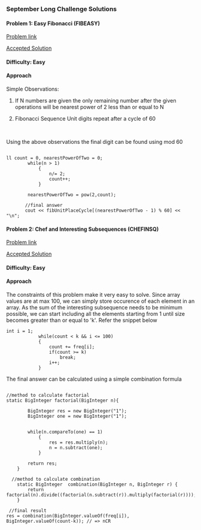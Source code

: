 ### September Long Challenge Solutions


#### Problem 1: Easy Fibonacci (FIBEASY)
[Problem link](https://www.codechef.com/SEPT19B/problems/FIBEASY)

[Accepted Solution](https://github.com/ysumit99/Compi-Coding/blob/master/CodeChef/LongChallenge/SeptLongChallenge2019B/FIBEASY.cpp)

#### Difficulty: Easy

#### Approach
Simple Observations: 

1. If N numbers are given the only remaining number after the given operations will be nearest power of 2 less than or equal to N

2. Fibonacci Sequence Unit digits repeat after a cycle of 60 
</br>

Using the above observations the final digit can be found using mod 60
```code cpp

ll count = 0, nearestPowerOfTwo = 0;
        while(n > 1)
            {
                n/= 2;
                count++;
            }
       
        nearestPowerOfTwo = pow(2,count);
        
       //final answer
       cout << fibUnitPlaceCycle[(nearestPowerOfTwo - 1) % 60] << "\n";
```


#### Problem 2: Chef and Interesting Subsequences (CHEFINSQ)
[Problem link](https://www.codechef.com/SEPT19B/problems/CHEFINSQ)

[Accepted Solution](https://github.com/ysumit99/Compi-Coding/blob/master/CodeChef/LongChallenge/SeptLongChallenge2019B/CHEFINSQ.java)

#### Difficulty: Easy

#### Approach
The constraints of this problem make it very easy to solve. Since array values are at max 100, we can simply store occurence of each element in an array. As the sum of the interesting subsequence needs to be minimum possible, we can start including all the elements starting from 1 until size becomes greater than or equal to 'k'. Refer the snippet below
```code java
int i = 1;
            while(count < k && i <= 100)
            {
                count += freq[i];
                if(count >= k)
                    break;
                i++;
            }
```


The final answer can be calculated using a simple combination formula 

```code java

//method to calculate factorial
static BigInteger factorial(BigInteger n){
	
		BigInteger res = new BigInteger("1");
		BigInteger one = new BigInteger("1");
		
	
		while(n.compareTo(one) == 1)
			{
				res = res.multiply(n);
				n = n.subtract(one);	
			}
	
		return res;
	}
	
  //method to calculate combination
	static BigInteger  combination(BigInteger n, BigInteger r) {
		return factorial(n).divide((factorial(n.subtract(r)).multiply(factorial(r))));
	}
  
 //final result
res = combination(BigInteger.valueOf(freq[i]), BigInteger.valueOf(count-k)); // => nCR

```


